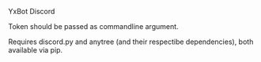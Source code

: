 YxBot Discord

Token should be passed as commandline argument.

Requires discord.py and anytree (and their respectibe dependencies), both available via pip.